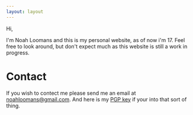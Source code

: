 ```yaml
---
layout: layout
---
```

Hi,

I'm Noah Loomans and this is my personal website, as of now i'm 17. Feel free
to look around, but don't expect much as this website is still a work in
progress.

# Contact
If you wish to contect me please send me an email at
[noahloomans@gmail.com](mailto:noahloomans@gmail.com). And here is my
[PGP key](http://pgp.mit.edu/pks/lookup?op=get&search=0x8B2375F3B367DF6D) if
your into that sort of thing.